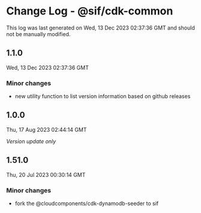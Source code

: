 # Change Log - @sif/cdk-common

This log was last generated on Wed, 13 Dec 2023 02:37:36 GMT and should not be manually modified.

## 1.1.0
Wed, 13 Dec 2023 02:37:36 GMT

### Minor changes

- new utility function to list version information based on github releases

## 1.0.0
Thu, 17 Aug 2023 02:44:14 GMT

_Version update only_

## 1.51.0
Thu, 20 Jul 2023 00:30:14 GMT

### Minor changes

- fork the @cloudcomponents/cdk-dynamodb-seeder to sif

